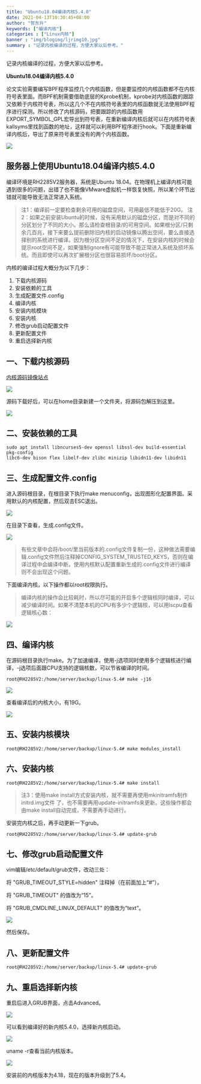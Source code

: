 ```yaml
---
title: "Ubuntu18.04编译内核5.4.0"
date: 2021-04-13T10:30:45+08:00
author: "贺东升"
keywords: ["编译内核"]
categories : ["Linux内核"]
banner : "img/blogimg/ljrimg10.jpg"
summary : "记录内核编译的过程，方便大家以后参考。"
---
```


记录内核编译的过程，方便大家以后参考。

**Ubuntu18.04编译内核5.4.0**

论文实验需要编写BPF程序监控几个内核函数，但是要监控的内核函数都不在内核符号表里面。而BPF机制需要借助底层的Kprobe机制，kprobe对内核函数的跟踪又依赖于内核符号表，所以这几个不在内核符号表里的内核函数就无法使用BPF程序进行探测。所以修改了内核源码，把要跟踪的内核函数用EXPORT_SYMBOL_GPL宏导出到符号表，在重新编译内核后就可以在内核符号表kallsyms里找到函数的地址，这样就可以利用BPF程序进行hook。下面是重新编译内核后，导出了原来符号表里没有的两个内核函数。

![](img/1.png)



## 服务器上使用Ubuntu18.04编译内核5.4.0

编译环境是RH2285V2服务器，系统是Ubuntu 18.04。在物理机上编译内核可能遇到很多的问题，出错了也不能像VMware虚拟机一样恢复快照，所以某个环节出错就可能导致无法正常进入系统。

> 注1：编译前一定要检查剩余可用的磁盘空间，可用最低不能低于20G。 注2：如果之前安装Ubuntu的时候，没有采用默认的磁盘分区，而是对不同的分区划分了不同的大小。那么请检查根目录/的可用空间。如果根分区/只剩余几百兆，接下来要么提前删除旧内核的启动镜像以腾出空间，要么直接选择别的系统进行编译。因为根分区空间不足的情况下，在安装内核的时候会提示root空间不足，如果强制ignore有可能导致不能正常进入系统及损坏系统。而且即使可以再次扩展根分区也很容易损坏/boot分区。

内核的编译过程大概分为以下几步：

1. 下载内核源码
2. 安装依赖的工具
3. 生成配置文件.config
4. 编译内核
5. 安装内核模块
6. 安装内核
7. 修改grub启动配置文件
8. 更新配置文件
9. 重启选择新内核

## 一、下载内核源码

[内核源码镜像站点](http://ftp.sjtu.edu.cn/sites/ftp.kernel.org/pub/linux/kernel/)

![](img\2.png)

源码下载好后，可以在home目录新建一个文件夹，将源码包解压到这里。

![](img\3.png)



## 二、安装依赖的工具

```
sudo apt install libncurses5-dev openssl libssl-dev build-essential pkg-config 
libc6-dev bison flex libelf-dev zlibc minizip libidn11-dev libidn11
```

## 三、生成配置文件.config

进入源码根目录，在根目录下执行make menuconfig，出现图形化配置界面。采用默认的内核配置，然后双击ESC退出。

![](img\4.png)

在目录下查看，生成.config文件。

![](img\5.png)

> 有些文章中会将/boot/里当前版本的.config文件复制一份，这种做法需要编辑.config文件然后注释掉CONFIG_SYSTEM_TRUSTED_KEYS，否则在编译过程中会编译中断。使用内核默认配置重新生成的.config文件进行编译则不会出现这个问题。

下面编译内核，以下操作都以root权限执行。

> 编译内核的操作会比较耗时，所以尽可能的开启多个逻辑核同时编译，可以减少编译时间。如果不清楚本机的CPU有多少个逻辑核，可以用lscpu查看逻辑核心数：

![](img\6.png)

## 四、编译内核

在源码根目录执行make。为了加速编译，使用-j选项同时使用多个逻辑核进行编译，-j选项后面跟CPU支持的逻辑核数，可以节省编译的时间。

```
root@RH2285V2:/home/server/backup/linux-5.4# make -j16
```

![](img\7.png)

查看编译后的内核大小，有19G。

![](img\8.png)

## 五、安装内核模块

```
root@RH2285V2:/home/server/backup/linux-5.4# make modules_install
```

## 六、安装内核

```
root@RH2285V2:/home/server/backup/linux-5.4# make install
```

> 注3：使用make install方式安装内核，就不需要再使用mkinitramfs制作initrd.img文件  了，也不需要再用update-initramfs来更新。这些操作都会由make install自动完成，不需要再手动进行。

安装完内核之后，再手动更新一下grub。

```
root@RH2285V2:/home/server/backup/linux-5.4# update-grub
```

## 七、修改grub启动配置文件

vim编辑/etc/default/grub文件，改动三处：

将 "GRUB_TIMEOUT_STYLE=hidden" 注释掉（在前面加上“#”）。

将 "GRUB_TIMEOUT" 的值改为“15”。

将 "GRUB_CMDLINE_LINUX_DEFAULT" 的值改为“text”。

![](img\9.png)

然后保存。

## 八、更新配置文件

```
root@RH2285V2:/home/server/backup/linux-5.4# update-grub
```

## 九、重启选择新内核

重启后进入GRUB界面，点击Advanced。

![](img\10.png)

可以看到编译好的新内核5.4.0，选择新内核启动。

![](img\11.png)

uname -r查看当前内核版本。

![](img\12.png)

安装前的内核版本为4.18，现在的版本升级到了5.4。